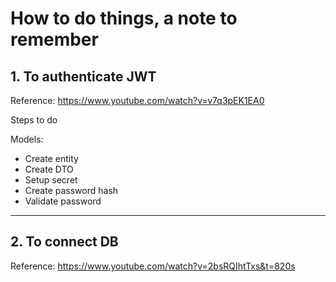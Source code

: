 # How to do things, a note to remember

## 1. To authenticate JWT

Reference: https://www.youtube.com/watch?v=v7q3pEK1EA0

Steps to do

Models: 
- Create entity
- Create DTO
- Setup secret
- Create password hash
- Validate password

---

## 2. To connect DB

Reference: https://www.youtube.com/watch?v=2bsRQIhtTxs&t=820s